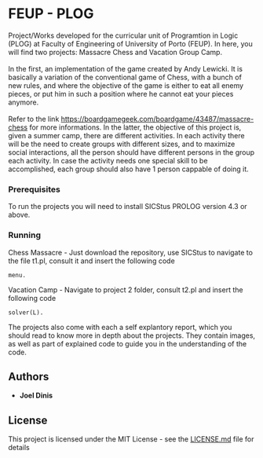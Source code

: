 # FEUP - PLOG

Project/Works developed for the curricular unit of Programtion in Logic (PLOG) at Faculty of Engineering of University of Porto (FEUP).
 In here, you will find two projects: Massacre Chess and Vacation Group Camp.<br /><br />
In the first, an implementation of the game created by Andy Lewicki. It is basically a variation of the conventional game of Chess, with a bunch of new rules, and where the objective of the game is either to eat all enemy pieces, or put him in such a position where he cannot eat your pieces anymore.<br /><br />
Refer to the link https://boardgamegeek.com/boardgame/43487/massacre-chess for more informations.
In the latter, the objective of this project is, given a summer camp, there are different activities. In each activity there will be the need to create groups with different sizes, and to maximize social interactions, all the person should have different persons in the group each activity. In case the activity needs one special skill to be accomplished, each group should also have 1 person cappable of doing it.


### Prerequisites

To run the projects you will need to install SICStus PROLOG version 4.3 or above.

### Running

Chess Massacre - Just download the repository, use SICStus to navigate to the file t1.pl, consult it and insert the following code

```
menu.
```

Vacation Camp - Navigate to project 2 folder, consult t2.pl and insert the following code

```
solver(L).
```

The projects also come with each a self explantory report, which you should read to know more in depth about the projects. They contain images, as well as part of explained code to guide you in the understanding of the code.

## Authors

* **Joel Dinis** 


## License

This project is licensed under the MIT License - see the [LICENSE.md](LICENSE.md) file for details
